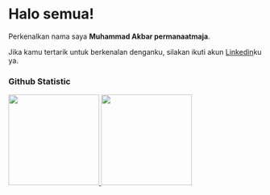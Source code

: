 # Halo semua! 
 
Perkenalkan nama saya **Muhammad Akbar permanaatmaja**.<br>
 
 
Jika kamu tertarik untuk berkenalan denganku, silakan ikuti akun [Linkedin](https://www.linkedin.com/in/akbareup/)ku ya.
 
### Github Statistic
<p align="left">
<a href="https://github.com/penuliscode">
  <img height="180em" src="https://github-readme-stats-eight-theta.vercel.app/api?username=James1Aurora&show_icons=true&theme=algolia&include_all_commits=true&count_private=true"/>
  <img height="180em" src="https://github-readme-stats-eight-theta.vercel.app/api/top-langs/?username=James1Aurora&layout=compact&layout=compact&theme=algolia"/>
</a>
</p>
